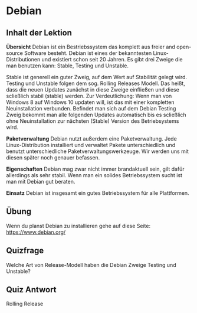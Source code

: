 # Debian

## Inhalt der Lektion

<b>Übersicht</b>
Debian ist ein Bestriebssystem das komplett aus freier and open-source Software besteht. Debian ist eines der bekanntesten Linux-Distributionen und existiert schon seit 20 Jahren. Es gibt drei Zweige die man benutzen kann: Stable, Testing und Unstable.

Stable ist generell ein guter Zweig, auf dem Wert auf Stabilität gelegt wird. Testing und Unstable folgen dem sog. Rolling Releases Modell. Das heißt, dass die neuen Updates zunächst in diese Zweige einfließen und diese scließlich stabil (stable) werden. Zur Verdeutlichung: Wenn man von Windows 8 auf Windows 10 updaten will, ist das mit einer kompletten Neuinstallation verbunden. Befindet man sich auf dem Debian Testing Zweig bekommt man alle folgenden Updates automatisch bis es scließlich ohne Neuinstallation zur nächsten (Stable) Version des Betriebsystems wird.

<b>Paketverwaltung</b>
Debian nutzt außerdem eine Paketverwaltung. Jede Linux-Distribution installiert und verwaltet Pakete unterschiedlich und benutzt unterschiedliche Paketverwaltungswerkzeuge. Wir werden uns mit diesen später noch genauer befassen.

<b>Eigenschaften</b>
Debian mag zwar nicht immer brandaktuell sein, gilt dafür allerdings als sehr stabil. Wenn man ein solides Betriebssystem sucht ist man mit Debian gut beraten.

<b>Einsatz</b>
Debian ist insgesamt ein gutes Betriebssystem für alle Plattformen.

## Übung
Wenn du planst Debian zu installieren gehe auf diese Seite:
<a href='https://www.debian.org/'>https://www.debian.org/</a>

## Quizfrage

Welche Art von Release-Modell haben die Debian Zweige Testing und Unstable?

## Quiz Antwort

Rolling Release
